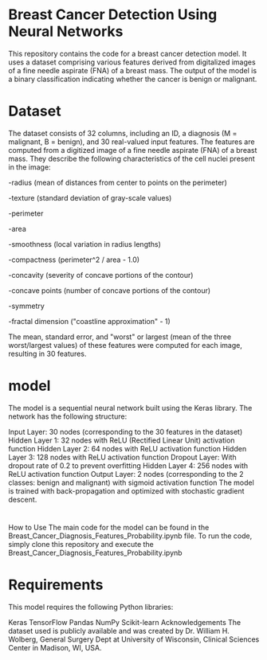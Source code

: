 # Breast Cancer Detection Using Neural Networks

This repository contains the code for a breast cancer detection model. It uses a dataset comprising various features derived from digitalized images of a fine needle aspirate (FNA) of a breast mass. The output of the model is a binary classification indicating whether the cancer is benign or malignant.

# Dataset
The dataset consists of 32 columns, including an ID, a diagnosis (M = malignant, B = benign), and 30 real-valued input features. The features are computed from a digitized image of a fine needle aspirate (FNA) of a breast mass. They describe the following characteristics of the cell nuclei present in the image:

-radius (mean of distances from center to points on the perimeter)

-texture (standard deviation of gray-scale values)

-perimeter

-area

-smoothness (local variation in radius lengths)

-compactness (perimeter^2 / area - 1.0)

-concavity (severity of concave portions of the contour)

-concave points (number of concave portions of the contour)

-symmetry

-fractal dimension ("coastline approximation" - 1)

The mean, standard error, and "worst" or largest (mean of the three worst/largest values) of these features were computed for each image, resulting in 30 features.

# model
The model is a sequential neural network built using the Keras library. The network has the following structure:

Input Layer: 30 nodes (corresponding to the 30 features in the dataset)
Hidden Layer 1: 32 nodes with ReLU (Rectified Linear Unit) activation function
Hidden Layer 2: 64 nodes with ReLU activation function
Hidden Layer 3: 128 nodes with ReLU activation function
Dropout Layer: With dropout rate of 0.2 to prevent overfitting
Hidden Layer 4: 256 nodes with ReLU activation function
Output Layer: 2 nodes (corresponding to the 2 classes: benign and malignant) with sigmoid activation function
The model is trained with back-propagation and optimized with stochastic gradient descent.

# 
How to Use
The main code for the model can be found in the Breast_Cancer_Diagnosis_Features_Probability.ipynb file. To run the code, simply clone this repository and execute the Breast_Cancer_Diagnosis_Features_Probability.ipynb

# Requirements
This model requires the following Python libraries:

Keras
TensorFlow
Pandas
NumPy
Scikit-learn
Acknowledgements
The dataset used is publicly available and was created by Dr. William H. Wolberg, General Surgery Dept at University of Wisconsin, Clinical Sciences Center in Madison, WI, USA.